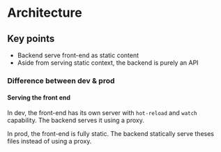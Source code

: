 Architecture
===

## Key points
* Backend serve front-end as static content
* Aside from serving static context, the backend is purely an API

### Difference between dev & prod
#### Serving the front end
In dev, the front-end has its own server with `hot-reload` and `watch` capability. The backend serves it using a proxy.

In prod, the front-end is fully static. The backend statically serve theses files instead of using a proxy.
